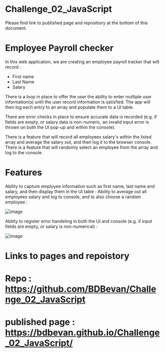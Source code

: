# Challenge_02_JavaScript

Please find link to published page and repositiory at the bottom of this document. 

# Employee Payroll checker

In this web application, we are creating an employee payroll tracker that will record :

- First name
- Last Name
- Salary

There is a loop in place to offer the user the ability to enter multiple user information(s) until the user record information is satisfied. 
The app will then log each entry to an array and populate them to a UI table.

There are error checks in place to ensure accurate data is recorded (e.g. if fields are empty, or salary data is non-numeric, an invalid input error is thrown on both the UI pop-up and within the console).

There is a feature that will record all employees salary's within the listed array and average the salary out, and then log it to the browser console. 
There is a feature that will randomly select an employee from the array and log to the console.


# Features 

Ability to capture employee information such as first name, last name and salary, and then display them in the UI table :
Ability to average out all employees salary and log to console, and to also choose a random employee : 

![image](https://github.com/BDBevan/Challenge_02_JavaScript/assets/47439436/d1d9e668-c22a-4dcb-b3c0-cc4c7579bca1)


Ability to register error handeling in both the UI and console (e.g. if input fields are empty, or salary is non-numerical) :

![image](https://github.com/BDBevan/Challenge_02_JavaScript/assets/47439436/661d23dd-6dbc-4bf1-a465-9920abaeb880)


# Links to pages and repoistory

# Repo : https://github.com/BDBevan/Challenge_02_JavaScript
# published page : https://bdbevan.github.io/Challenge_02_JavaScript/ 


